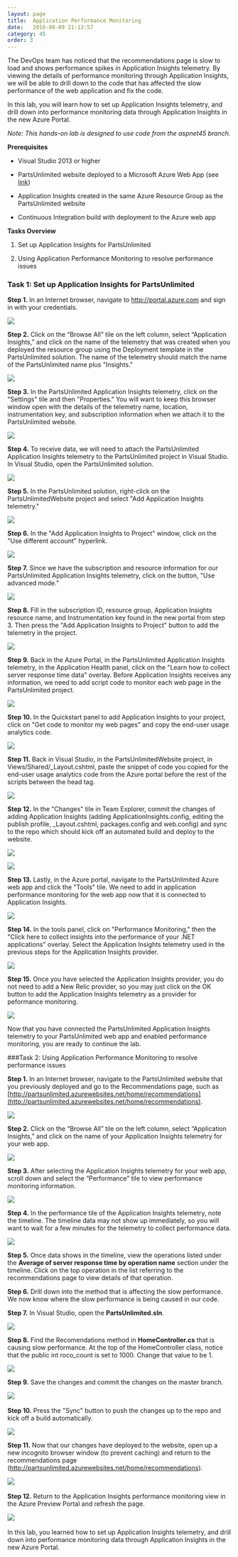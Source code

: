 ```yaml
---
layout: page
title:  Application Performance Monitoring
date:   2016-08-09 21:12:57
category: 45
order: 3
---
```


The DevOps team has noticed that the recommendations page is slow to load and shows performance spikes in Application Insights telemetry. By viewing the details of performance monitoring through Application Insights, we will be able to drill down to the code that has affected the slow performance of the web application and fix the code.

In this lab, you will learn how to set up Application Insights telemetry, and drill down into performance monitoring data through Application Insights in the new Azure Portal.

*Note: This hands-on lab is designed to use code from the aspnet45 branch.*

**Prerequisites**




- Visual Studio 2013 or higher

- PartsUnlimited website deployed to a Microsoft Azure Web App (see [link](https://github.com/Microsoft/PartsUnlimited/blob/aspnet45/docs/Deployment.md))

- Application Insights created in the same Azure Resource Group as the PartsUnlimited website

- Continuous Integration build with deployment to the Azure web app

**Tasks Overview**

1. Set up Application Insights for PartsUnlimited

2. Using Application Performance Monitoring to resolve performance issues

### Task 1: Set up Application Insights for PartsUnlimited
**Step 1.** In an Internet browser, navigate to <http://portal.azure.com> and
sign in with your credentials.

![](/PartsUnlimited/assets/45-apm//prereq-step1.png)

**Step 2.** Click on the “Browse All” tile on the left column, select
“Application Insights,” and click on the name of the telemetry that was created when you deployed the resource group using the Deployment template in the PartsUnlimited solution. The name of the telemetry should match the name of the PartsUnlimited name plus "Insights."

![](</PartsUnlimited/assets/45-apm//prereq-step2.png>)

**Step 3.** In the PartsUnlimited Application Insights telemetry, click on the "Settings" tile and then "Properties." You will want to keep this browser window open with the details of the telemetry name, location, instrumentation key, and subscription information when we attach it to the PartsUnlimited website. 

![](</PartsUnlimited/assets/45-apm//prereq-step3.png>)

**Step 4.** To receive data, we will need to attach the PartsUnlimited Application Insights telemetry to the PartsUnlimited project in Visual Studio. In Visual Studio, open the PartsUnlimited solution. 

![](</PartsUnlimited/assets/45-apm//prereq-step4.png>)

**Step 5.** In the PartsUnlimited solution, right-click on the PartsUnlimitedWebsite project and select "Add Application Insights telemetry."

![](</PartsUnlimited/assets/45-apm//prereq-step5.png>)

**Step 6.** In the "Add Application Insights to Project" window, click on the "Use different account" hyperlink.

![](</PartsUnlimited/assets/45-apm//prereq-step6.png>)

**Step 7.** Since we have the subscription and resource information for our PartsUnlimited Application Insights telemetry, click on the button, "Use advanced mode." 

![](</PartsUnlimited/assets/45-apm//prereq-step7.png>)

**Step 8.** Fill in the subscription ID, resource group, Application Insights resource name, and Instrumentation key found in the new portal from step 3. Then press the "Add Application Insights to Project" button to add the telemetry in the project. 

![](</PartsUnlimited/assets/45-apm//prereq-step8.png>)


**Step 9.** Back in the Azure Portal, in the PartsUnlimited Application Insights telemetry, in the Application Health panel, click on the "Learn how to collect server response time data" overlay. Before Application Insights receives any information, we need to add script code to monitor each web page in the PartsUnlimited project. 

![](</PartsUnlimited/assets/45-apm//prereq-step9.png>)

**Step 10.** In the Quickstart panel to add Application Insights to your project, click on "Get code to monitor my web pages" and copy the end-user usage analytics code. 

![](</PartsUnlimited/assets/45-apm//prereq-step10.png>)


**Step 11.** Back in Visual Studio, in the PartsUnlimitedWebsite project, in Views/Shared/_Layout.cshtml, paste the snippet of code you copied for the end-user usage analytics code from the Azure portal before the rest of the scripts between the head tag. 

![](</PartsUnlimited/assets/45-apm//prereq-step11.png>)

**Step 12.** In the "Changes" tile in Team Explorer, commit the changes of adding Application Insights (adding ApplicationInsights.config, editing the publish profile, _Layout.cshtml, packages.config and web.config) and sync to the repo which should kick off an automated build and deploy to the website. 

![](</PartsUnlimited/assets/45-apm//prereq-step12a.png>)

![](</PartsUnlimited/assets/45-apm//prereq-step12b.png>)

**Step 13.** Lastly, in the Azure portal, navigate to the PartsUnlimited Azure web app and click the "Tools" tile. We need to add in application performance monitoring for the web app now that it is connected to Application Insights. 

![](</PartsUnlimited/assets/45-apm//prereq-step13.png>)

**Step 14.** In the tools panel, click on "Performance Monitoring," then the "Click here to collect insights into the performance of your .NET applications" overlay. Select the Application Insights telemetry used in the previous steps for the Application Insights provider. 

![](</PartsUnlimited/assets/45-apm//prereq-step14.png>)

**Step 15.** Once you have selected the Application Insights provider, you do not need to add a New Relic provider, so you may just click on the OK button to add the Application Insights telemetry as a provider for peformance monitoring. 

![](</PartsUnlimited/assets/45-apm//prereq-step15.png>)

Now that you have connected the PartsUnlimited Application Insights telemetry to your PartsUnlimited web app and enabled performance monitoring, you are ready to continue the lab. 

###Task 2: Using Application Performance Monitoring to resolve performance issues

**Step 1.** In an Internet browser, navigate to the PartsUnlimited website that you previously deployed and go to the Recommendations page, such as [http://partsunlimited.azurewebsites.net/home/recommendations](http://partsunlimited.azurewebsites.net/home/recommendations). 

![](</PartsUnlimited/assets/45-apm//step1.png>)

**Step 2.** Click on the “Browse All” tile on the left column, select
“Application Insights,” and click on the name of your Application Insights
telemetry for your web app.

![](</PartsUnlimited/assets/45-apm//step2.png>)

**Step 3.** After selecting the Application Insights telemetry for your web app,
scroll down and select the “Performance” tile to view performance monitoring
information.

![](</PartsUnlimited/assets/45-apm//step3.png>)

**Step 4.** In the performance tile of the Application Insights telemetry, note
the timeline. The timeline data may not show up immediately, so you will want to wait for a few minutes for the telemetry to collect performance data. 

![](</PartsUnlimited/assets/45-apm//step4.png>)

**Step 5.** Once data shows in the timeline, view the operations listed under the **Average
of server response time by operation name** section under the timeline. Click on the top operation in the list referring to the recommendations page to view details of that operation.

**Step 6.** Drill down into the method that is affecting the slow performance. We now know where the slow performance is being caused in our code. 

**Step 7.** In Visual Studio, open the **PartsUnlimited.sln**.

![](</PartsUnlimited/assets/45-apm//step7.png>)

**Step 8.** Find the Recomendations method in **HomeController.cs** that is causing slow performance. At the top of the HomeController class, notice that the public int roco_count is set to 1000. Change that value to be 1. 

![](</PartsUnlimited/assets/45-apm//step8.png>)

**Step 9.** Save the changes and commit the changes on the master branch.

![](</PartsUnlimited/assets/45-apm//step9.png>)
 

**Step 10.** Press the "Sync" button to push the changes up to the repo and
kick off a build automatically.

![](</PartsUnlimited/assets/45-apm//step10.png>)

**Step 11.** Now that our changes have deployed to the website, open up a new incognito browser window (to prevent caching) and return to the recommendations page (http://partsunlimited.azurewebsites.net/home/recommendations). 

![](</PartsUnlimited/assets/45-apm//step1.png>) 

**Step 12.** Return to the Application Insights performance monitoring view in the Azure Preview Portal and refresh the page. 

![](</PartsUnlimited/assets/45-apm//step12.png>) 

In this lab, you learned how to set up Application Insights telemetry, and drill down into performance
monitoring data through Application Insights in the new Azure Portal.
